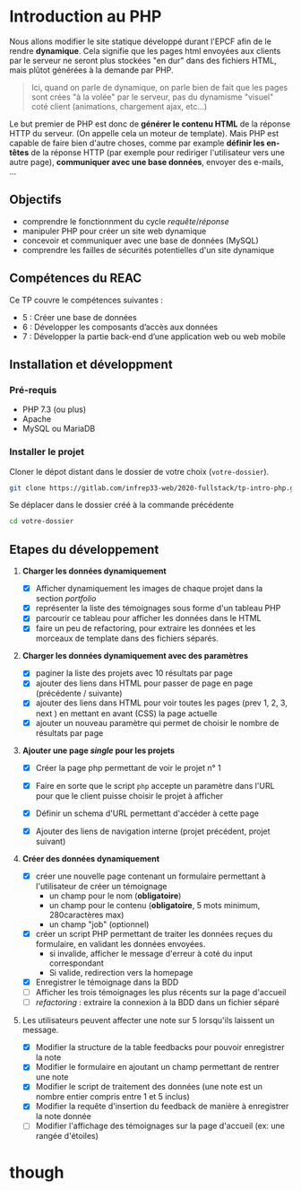 # Introduction au PHP

Nous allons modifier le site statique développé durant l'EPCF afin de le rendre
**dynamique**. Cela signifie que les pages html envoyées aux clients par le serveur ne seront plus stockées "en dur" dans des fichiers HTML, mais plûtot générées à la demande par PHP.

> Ici, quand on parle de dynamique, on parle bien de fait que les pages sont crées "à la volée" par le serveur, pas du dynamisme "visuel" coté client (animations, chargement ajax, etc...)

Le but premier de PHP est donc de **générer le contenu HTML** de la réponse HTTP du serveur. (On appelle cela un moteur de template). Mais PHP est capable de faire bien d'autre choses, comme par example **définir les en-têtes** de la réponse HTTP (par exemple pour rediriger l'utilisateur vers une autre page), **communiquer avec une base données**, envoyer des e-mails, ...

## Objectifs

- comprendre le fonctionnment du cycle _requête_/_réponse_
- manipuler PHP pour créer un site web dynamique
- concevoir et communiquer avec une base de données (MySQL)
- comprendre les failles de sécurités potentielles d'un site dynamique

## Compétences du REAC

Ce TP couvre le compétences suivantes :

- 5 : Créer une base de données
- 6 : Développer les composants d’accès aux données
- 7 : Développer la partie back-end d’une application web ou web mobile

## Installation et développment

### Pré-requis

- PHP 7.3 (ou plus)
- Apache
- MySQL ou MariaDB

### Installer le projet

Cloner le dépot distant dans le dossier de votre choix (`votre-dossier`).

```sh
git clone https://gitlab.com/infrep33-web/2020-fullstack/tp-intro-php.git votre-dossier
```

Se déplacer dans le dossier créé à la commande précédente

```sh
cd votre-dossier
```

## Etapes du développement

1. **Charger les données dynamiquement**

   - [x] Afficher dynamiquement les images de chaque projet dans la section *portfolio*
   - [x] représenter la liste des témoignages sous forme d'un tableau PHP
   - [x] parcourir ce tableau pour afficher les données dans le HTML
   - [x] faire un peu de refactoring, pour extraire les données et les morceaux de template dans des fichiers séparés.

2. **Charger les données dynamiquement avec des paramètres**

   - [x] paginer la liste des projets avec 10 résultats par page
   - [x] ajouter des liens dans HTML pour passer de page en page (précédente / suivante)
   - [x] ajouter des liens dans HTML pour voir toutes les pages (prev 1, 2, 3, next ) en mettant en avant (CSS) la page actuelle
   - [x] ajouter un nouveau paramètre qui permet de choisir le nombre de résultats par page

3. **Ajouter une page _single_ pour les projets**
    
    - [x] Créer la page php permettant de voir le projet n° 1
    - [x] Faire en sorte que le script `php` accepte un paramètre dans l'URL pour que le client puisse choisir le projet à afficher
    - [x] Définir un schema d'URL permettant d'accéder à cette page
    - [x] Ajouter des liens de navigation interne (projet précédent, projet suivant)


4. **Créer des données dynamiquement**

   - [x] créer une nouvelle page contenant un formulaire permettant à l'utilisateur de créer un témoignage
     - un champ pour le nom (**obligatoire**) 
     - un champ pour le contenu (**obligatoire**, 5 mots minimum, 280caractères max)
     - un champ "job" (optionnel) 
   - [x] créer un script PHP permettant de traiter les données reçues du formulaire, en validant les données envoyées.
      - si invalide, afficher le message d'erreur à coté du input correspondant 
      - Si valide, redirection vers la homepage
   - [x] Enregistrer le témoignage dans la BDD
   - [ ] Afficher les trois témoignages les plus récents sur la page d'accueil
   - [ ] _refactoring_ : extraire la connexion à la BDD dans un fichier séparé

5. Les utilisateurs peuvent affecter une note sur 5 lorsqu'ils laissent un message.
   
   - [x] Modifier la structure de la table feedbacks pour pouvoir enregistrer la note
   - [x] Modifier le formulaire en ajoutant un champ permettant de rentrer une note
   - [x] Modifier le script de traitement des données (une note est un nombre entier compris entre 1 et 5 inclus)
   - [x] Modifier la requête d'insertion du feedback de manière à enregistrer la note donnée
   - [ ] Modifier l'affichage des témoignages sur la page d'accueil (ex: une rangée d'étoiles)
# though
